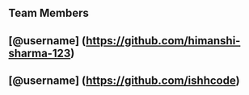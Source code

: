 ## Team Members

## [@username] (https://github.com/himanshi-sharma-123)
## [@username] (https://github.com/ishhcode)
